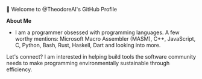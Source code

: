 👋 Welcome to @TheodoreAI's GitHub Profile

**About Me**

- I am a programmer obsessed with programming languages. A few worthy mentions: Microsoft Macro Assembler (MASM), C++, JavaScript, C, Python, Bash, Rust, Haskell, Dart and looking into more. 

Let's connect? I am interested in helping build tools the software community needs to make programming environmentally sustainable through efficiency.

<!---
TheodoreAI/TheodoreAI is a ✨ special ✨ repository because its `README.md` (this file) appears on your GitHub profile.
You can click the Preview link to take a look at your changes.
--->
